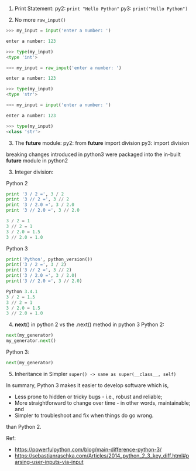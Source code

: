 1. Print Statement:
py2: `print "Hello Python"`
py3: `print("Hello Python")`

2. No more `raw_input()`
```py
>>> my_input = input('enter a number: ')

enter a number: 123

>>> type(my_input)
<type 'int'>

>>> my_input = raw_input('enter a number: ')

enter a number: 123

>>> type(my_input)
<type 'str'>
```
```py
>>> my_input = input('enter a number: ')

enter a number: 123

>>> type(my_input)
<class 'str'>
```

3. The __future__ module:
py2: from __future__ import division
py3: import division

breaking changes introduced in python3 were packaged into the in-built __future__ module in python2

3. Integer division:

Python 2
```py
print '3 / 2 =', 3 / 2
print '3 // 2 =', 3 // 2
print '3 / 2.0 =', 3 / 2.0
print '3 // 2.0 =', 3 // 2.0
```
```py
3 / 2 = 1
3 // 2 = 1
3 / 2.0 = 1.5
3 // 2.0 = 1.0
```

Python 3
```py
print('Python', python_version())
print('3 / 2 =', 3 / 2)
print('3 // 2 =', 3 // 2)
print('3 / 2.0 =', 3 / 2.0)
print('3 // 2.0 =', 3 // 2.0)
```
```py
Python 3.4.1
3 / 2 = 1.5
3 // 2 = 1
3 / 2.0 = 1.5
3 // 2.0 = 1.0
```

4. __next__() in python 2 vs the .next() method in python 3
Python 2:
```py
next(my_generator)
my_generator.next()
```
Python 3:
```py
next(my_generator)
```

5. Inheritance in Simpler
`super() -> same as super(__class__, self)`


In summary, Python 3 makes it easier to develop software which is,

* Less prone to hidden or tricky bugs - i.e., robust and reliable;
* More straightforward to change over time - in other words, maintainable; and
* Simpler to troubleshoot and fix when things do go wrong.

than Python 2.

Ref:
* https://powerfulpython.com/blog/main-difference-python-3/
* https://sebastianraschka.com/Articles/2014_python_2_3_key_diff.html#parsing-user-inputs-via-input